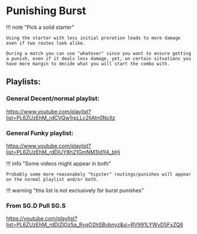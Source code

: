 
# Punishing Burst


!!! note  "Pick a solid starter"

    Using the starter with less initial proration leads to more damage even if two routes look alike.

    During a match you can use "whatever" since you want to ensure getting a punish, even if it deals less damage, yet, on certain situations you have more margin to decide what you will start the combo with.

## Playlists:

### General Decent/normal playlist:

https://www.youtube.com/playlist?list=PL6ZUzEhM_rdCVQw1rpLLc2llAtn0NcIIz

### General Funky playlist:

https://www.youtube.com/playlist?list=PL6ZUzEhM_rdDlUY8h21GmNM3ld1l4_bHj

!!! info "Some videos might appear in both"

    Probably some more reasonabely "hipster" routings/punishes will appear on the normal playlist and/or both.

!!! warning "this list is not exclusively for burst punishes"

### From SG.D Pull SG.S

https://youtube.com/playlist?list=PL6ZUzEhM_rdDlZIOz5a_RyqO2hSBvbnyz&si=RV991LYWvD5FxZQ6